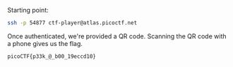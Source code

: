 Starting point:
``` bash
ssh -p 54877 ctf-player@atlas.picoctf.net
```
Once authenticated, we're provided a QR code. Scanning the QR code with a phone gives us the flag.
``` 
picoCTF{p33k_@_b00_19eccd10}
```
